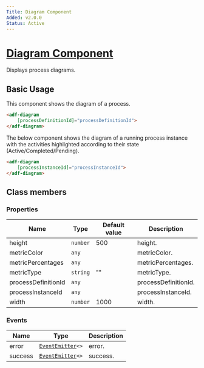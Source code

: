```yaml
---
Title: Diagram Component
Added: v2.0.0
Status: Active
---
```


# [Diagram Component](../../../lib/insights/src/lib/diagram/components/diagram.component.ts "Defined in diagram.component.ts")

Displays process diagrams.

## Basic Usage

This component shows the diagram of a process.

```html
<adf-diagram 
    [processDefinitionId]="processDefinitionId">
</adf-diagram>
```

The below component shows the diagram of a running process instance with the activities highlighted according to their state (Active/Completed/Pending).

```html
<adf-diagram 
    [processInstanceId]="processInstanceId">
</adf-diagram>
```

## Class members

### Properties

| Name | Type | Default value | Description |
| ---- | ---- | ------------- | ----------- |
| height | `number` | 500 | height. |
| metricColor | `any` |  | metricColor. |
| metricPercentages | `any` |  | metricPercentages. |
| metricType | `string` | "" | metricType. |
| processDefinitionId | `any` |  | processDefinitionId. |
| processInstanceId | `any` |  | processInstanceId. |
| width | `number` | 1000 | width. |

### Events

| Name | Type | Description |
| ---- | ---- | ----------- |
| error | [`EventEmitter`](https://angular.io/api/core/EventEmitter)`<>` | error. |
| success | [`EventEmitter`](https://angular.io/api/core/EventEmitter)`<>` | success. |
